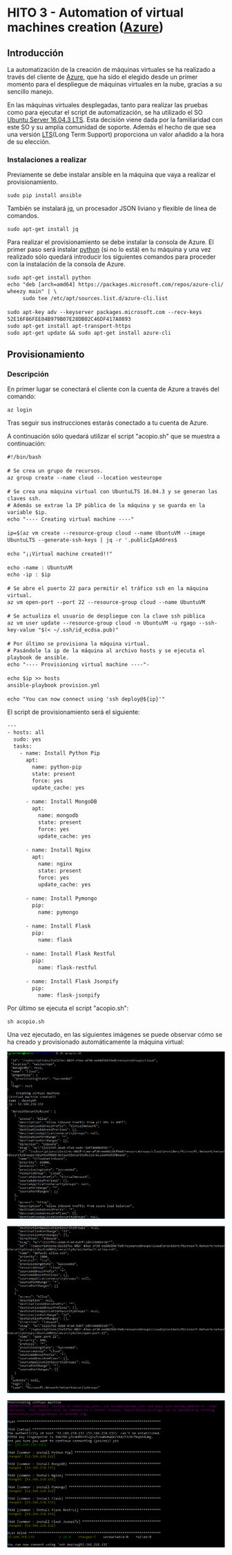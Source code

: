 # HITO 3 - Automation of virtual machines creation ([Azure](https://azure.microsoft.com/es-es/))

## Introducción

La automatización de la creación de máquinas virtuales se ha realizado a través del cliente de [Azure](https://azure.microsoft.com/es-es/), que ha sido el elegido desde un primer momento para el despliegue de máquinas virtuales en la nube, gracias a su sencillo manejo.

En las máquinas virtuales desplegadas, tanto para realizar las pruebas como para ejecutar el script de automatización, se ha utilizado el SO [Ubuntu Server 16.04.3 LTS](https://wiki.ubuntu.com/XenialXerus/ReleaseNotes?_ga=2.130289736.659109912.1510849497-1227624830.1510666285). Esta decisión viene dada por la familiaridad con este SO  y su amplia comunidad de soporte. Además el hecho de que sea una versión [LTS](https://wiki.ubuntu.com/LTS)(Long Term Support) proporciona un valor añadido a la hora de su elección.

### Instalaciones a realizar

Previamente se debe instalar ansible en la máquina que vaya a realizar el provisionamiento.
```
sudo pip install ansible
```

También se instalará [jq](https://stedolan.github.io/jq/), un procesador JSON liviano y flexible de línea de comandos.

```
sudo apt-get install jq
```

Para realizar el provisionamiento se debe instalar la consola de Azure.
El primer paso será instalar [python](https://www.python.org/) (si no lo está) en tu máquina y una vez realizado sólo quedará introducir los siguientes comandos para proceder con la instalación de la consola de Azure.

```
sudo apt-get install python
echo "deb [arch=amd64] https://packages.microsoft.com/repos/azure-cli/ wheezy main" | \
     sudo tee /etc/apt/sources.list.d/azure-cli.list

sudo apt-key adv --keyserver packages.microsoft.com --recv-keys 52E16F86FEE04B979B07E28DB02C46DF417A0893
sudo apt-get install apt-transport-https
sudo apt-get update && sudo apt-get install azure-cli
```

## Provisionamiento

### Descripción

En primer lugar se conectará el cliente con la cuenta de Azure a través del comando:
```
az login
```
Tras seguir sus instrucciones estarás conectado a tu cuenta de Azure.

A continuación sólo quedará utilizar el script "acopio.sh" que se muestra a continuación:

```
#!/bin/bash

# Se crea un grupo de recursos.
az group create --name cloud --location westeurope

# Se crea una máquina virtual con UbuntuLTS 16.04.3 y se generan las claves ssh.
# Además se extrae la IP pública de la máquina y se guarda en la variable $ip.
echo "---- Creating virtual machine ----"

ip=$(az vm create --resource-group cloud --name UbuntuVM --image UbuntuLTS --generate-ssh-keys | jq -r '.publicIpAddres$

echo "¡¡Virtual machine created!!"

echo -name : UbuntuVM
echo -ip : $ip

# Se abre el puerto 22 para permitir el tráfico ssh en la máquina virtual.
az vm open-port --port 22 --resource-group cloud --name UbuntuVM

# Se actualiza el usuario de despliegue con la clave ssh pública
az vm user update --resource-group cloud -n UbuntuVM -u rgago --ssh-key-value "$(< ~/.ssh/id_ecdsa.pub)"

# Por último se provisiona la máquina virtual.
# Pasándole la ip de la máquina al archivo hosts y se ejecuta el playbook de ansible.
echo "---- Provisioning virtual machine ----"-

echo $ip >> hosts
ansible-playbook provision.yml

echo "You can now connect using 'ssh deploy@${ip}'"

```

El script de provisionamiento será el siguiente:
```
---
- hosts: all
  sudo: yes
  tasks:
    - name: Install Python Pip
      apt:
        name: python-pip
        state: present
        force: yes
        update_cache: yes

      - name: Install MongoDB
        apt:
          name: mongodb
          state: present
          force: yes
          update_cache: yes

      - name: Install Nginx
        apt:
          name: nginx
          state: present
          force: yes
          update_cache: yes

      - name: Install Pymongo
        pip:
          name: pymongo

      - name: Install Flask
        pip:
          name: flask

      - name: Install Flask Restful
        pip:
          name: flask-restful

      - name: Install Flask Jsonpify
        pip:
          name: flask-jsonpify
```

Por último se ejecuta el script "acopio.sh":
```
sh acopio.sh
```

Una vez ejecutado, en las siguientes imágenes se puede observar cómo se ha creado y provisionado automáticamente la máquina virtual:

![alt text](automation/images/automation_capture1.png "Automation1")

![alt text](automation/images/automation_capture2.png "Automation2")

![alt text](automation/images/automation_capture3.png "Automation3")
